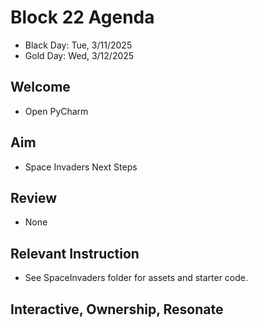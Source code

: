 
# Block 22 Agenda
- Black Day: Tue, 3/11/2025
- Gold Day: Wed, 3/12/2025

## Welcome

- Open PyCharm

## Aim

- Space Invaders Next Steps

## Review

- None

## Relevant Instruction

- See SpaceInvaders folder for assets and starter code.  

## Interactive, Ownership, Resonate


